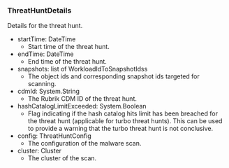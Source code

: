 ### ThreatHuntDetails
Details for the threat hunt.

- startTime: DateTime
  - Start time of the threat hunt.
- endTime: DateTime
  - End time of the threat hunt.
- snapshots: list of WorkloadIdToSnapshotIdss
  - The object ids and corresponding snapshot ids targeted for scanning.
- cdmId: System.String
  - The Rubrik CDM ID of the threat hunt.
- hashCatalogLimitExceeded: System.Boolean
  - Flag indicating if the hash catalog hits limit has been breached for
the threat hunt (applicable for turbo threat hunts). This can be used to
provide a warning that the turbo threat hunt is not conclusive.
- config: ThreatHuntConfig
  - The configuration of the malware scan.
- cluster: Cluster
  - The cluster of the scan.
